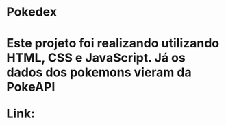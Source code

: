 <h1>Pokedex<h1>

<p>Este projeto foi realizando utilizando HTML, CSS e JavaScript. Já os dados dos pokemons vieram da PokeAPI<p>

<p>Link:<p>
